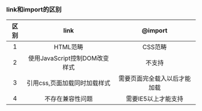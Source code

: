 ### link和import的区别
|区别|link|@import|
|:---:|:------:|:------:|
|1|HTML范畴|CSS范畴|
|2|使用JavaScript控制DOM改变样式|不支持|
|3|引用css,页面加载同时加载样式|需要页面完全载入以后才能加载|
|4|不存在兼容性问题|需要IE5以上才能支持|